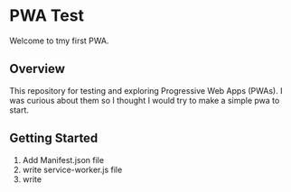 # PWA Test

Welcome to tmy first PWA.

## Overview

This repository for testing and exploring Progressive Web Apps (PWAs). I was curious about them so I thought I would try to make a simple pwa to start.

## Getting Started

1. Add Manifest.json file
2. write service-worker.js file
3. write <script> to try to register the service worker. Console log the result.
